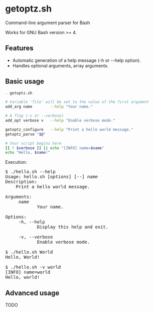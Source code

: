 # getoptz.sh
Command-line argument parser for Bash

Works for GNU Bash version >= 4.

## Features
* Automatic generation of a help message (-h or --help option).
* Handles optional arguments, array arguments.

## Basic usage
```bash
. getoptz.sh

# Variable 'file' will be set to the value of the first argument
add_arg name        --help "Your name."

# A flag (-v or --verbose)
add_opt verbose v   --help "Enable verbose mode."

getoptz_configure   --help "Print a hello world message."
getoptz_parse "$@"

# Your script begins here
[[ ! $verbose ]] || echo "[INFO] name=$name"
echo "Hello, $name!"
```

Execution:
<pre>
$ ./hello.sh --help
Usage: hello.sh [<i>options</i>] [--] <i>name</i>
Description:
    Print a hello world message.

Arguments:
     <i>name</i>
            Your name.

Options:
     -h, --help
            Display this help and exit.

     -v, --verbose
            Enable verbose mode.

$ ./hello.sh World
Hello, World!

$ ./hello.sh -v world
[INFO] name=world
Hello, world!
</pre>

## Advanced usage
TODO
